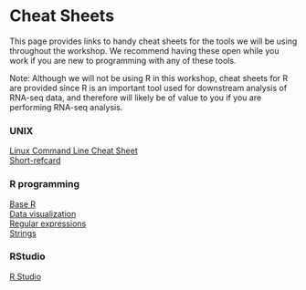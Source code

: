 # Cheat Sheets

This page provides links to handy cheat sheets for the tools we will be using throughout the workshop. We recommend having these open while you work if you are new to programming with any of these tools.

Note: Although we will not be using R in this workshop, cheat sheets for R are provided since R is an important tool used for downstream analysis of RNA-seq data, and therefore will likely be of value to you if you are performing RNA-seq analysis.

### UNIX
[Linux Command Line Cheat Sheet](./misc/cheat-sheets/Linux-Command-Line-Cheat-Sheet.pdf)  
[Short-refcard](./misc/cheat-sheets/Short-refcard.pdf)  

### R programming
[Base R](./misc/cheat-sheets/base-r.pdf)  
[Data visualization](./misc/cheat-sheets/data-visualization-2.1.pdf)  
[Regular expressions](./misc/cheat-sheets/regex.pdf)  
[Strings](./misc/cheat-sheets/strings.pdf)  

### RStudio
[R Studio](./misc/cheat-sheets/rstudio-ide.pdf)  
